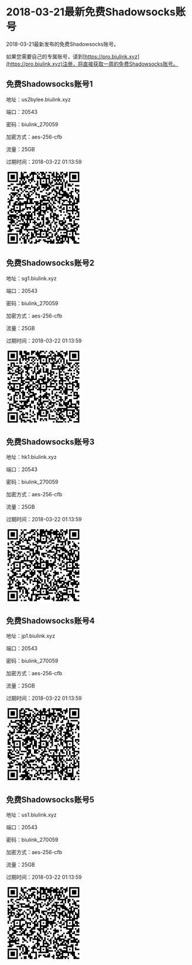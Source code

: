 # 2018-03-21最新免费Shadowsocks账号

2018-03-21最新发布的免费Shadowsocks账号。

如果您需要自己的专属账号，请到[https://pro.biulink.xyz](https://pro.biulink.xyz)注册，将直接获取一周的免费Shadowsocks账号。

## 免费Shadowsocks账号1

地址：us2bylee.biulink.xyz

端口：20543

密码：biulink_270059

加密方式：aes-256-cfb

流量：25GB

过期时间：2018-03-22 01:13:59

![二维码](qrcode/36574e96-f141-4301-838f-a8fbeabc515d.png)

## 免费Shadowsocks账号2

地址：sg1.biulink.xyz

端口：20543

密码：biulink_270059

加密方式：aes-256-cfb

流量：25GB

过期时间：2018-03-22 01:13:59

![二维码](qrcode/6e37b6ce-0d87-4b6b-b8aa-55d062719e4a.png)

## 免费Shadowsocks账号3

地址：hk1.biulink.xyz

端口：20543

密码：biulink_270059

加密方式：aes-256-cfb

流量：25GB

过期时间：2018-03-22 01:13:59

![二维码](qrcode/d7df96c4-1db2-4ced-8eb8-23c3ca74b541.png)

## 免费Shadowsocks账号4

地址：jp1.biulink.xyz

端口：20543

密码：biulink_270059

加密方式：aes-256-cfb

流量：25GB

过期时间：2018-03-22 01:13:59

![二维码](qrcode/95022437-e9e4-4039-8bec-e5c0a401e2ce.png)

## 免费Shadowsocks账号5

地址：us1.biulink.xyz

端口：20543

密码：biulink_270059

加密方式：aes-256-cfb

流量：25GB

过期时间：2018-03-22 01:13:59

![二维码](qrcode/e8474822-9e38-4da0-b6c9-619cdd3d50c7.png)

